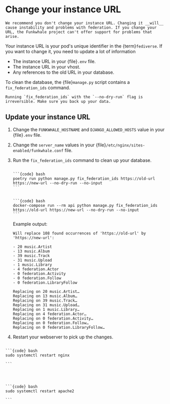 # Change your instance URL

```{danger}
We recommend you don't change your instance URL. Changing it __will__ cause instability and problems with federation. If you change your URL, the Funkwhale project can't offer support for problems that arise.
```

Your instance URL is your pod's unique identifier in the {term}`fediverse`. If you want to change it, you need to update a lot of information

- The instance URL in your {file}`.env` file.
- The instance URL in your vhost.
- Any references to the old URL in your database.

To clean the database, the {file}`manage.py` script contains a `fix_federation_ids` command.

```{warning}
Running `fix_federation_ids` with the `--no-dry-run` flag is irreversible. Make sure you back up your data.
```

## Update your instance URL

1. Change the `FUNKWHALE_HOSTNAME`  and `DJANGO_ALLOWED_HOSTS` value in your {file}`.env` file.
2. Change the `server_name` values in your {file}`/etc/nginx/sites-enabled/funkwhale.conf` file.
3. Run the `fix_federation_ids` command to clean up your database.

   ````{tabbed} Debian

   ```{code} bash
   poetry run python manage.py fix_federation_ids https://old-url https://new-url --no-dry-run --no-input
   ```

   ````

   ````{tabbed} Docker

   ```{code} bash
   docker-compose run --rm api python manage.py fix_federation_ids https://old-url https://new-url --no-dry-run --no-input
   ```

   ````

   Example output:

   ```
   Will replace 108 found occurrences of 'https://old-url' by 'https://new-url':

   - 20 music.Artist
   - 13 music.Album
   - 39 music.Track
   - 31 music.Upload
   - 1 music.Library
   - 4 federation.Actor
   - 0 federation.Activity
   - 0 federation.Follow
   - 0 federation.LibraryFollow

   Replacing on 20 music.Artist…
   Replacing on 13 music.Album…
   Replacing on 39 music.Track…
   Replacing on 31 music.Upload…
   Replacing on 1 music.Library…
   Replacing on 4 federation.Actor…
   Replacing on 0 federation.Activity…
   Replacing on 0 federation.Follow…
   Replacing on 0 federation.LibraryFollow…
   ```

4. Restart your webserver to pick up the changes.

````{tabbed} Nginx

```{code} bash
sudo systemctl restart nginx

```


````

````{tabbed} Apache


```{code} bash
sudo systemctl restart apache2

```


````
